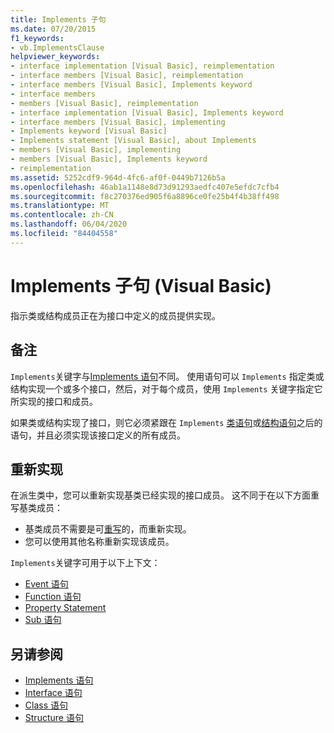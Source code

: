 ```yaml
---
title: Implements 子句
ms.date: 07/20/2015
f1_keywords:
- vb.ImplementsClause
helpviewer_keywords:
- interface implementation [Visual Basic], reimplementation
- interface members [Visual Basic], reimplementation
- interface members [Visual Basic], Implements keyword
- interface members
- members [Visual Basic], reimplementation
- interface implementation [Visual Basic], Implements keyword
- interface members [Visual Basic], implementing
- Implements keyword [Visual Basic]
- Implements statement [Visual Basic], about Implements
- members [Visual Basic], implementing
- members [Visual Basic], Implements keyword
- reimplementation
ms.assetid: 5252cdf9-964d-4fc6-af0f-0449b7126b5a
ms.openlocfilehash: 46ab1a1148e8d73d91293aedfc407e5efdc7cfb4
ms.sourcegitcommit: f8c270376ed905f6a8896ce0fe25b4f4b38ff498
ms.translationtype: MT
ms.contentlocale: zh-CN
ms.lasthandoff: 06/04/2020
ms.locfileid: "84404558"
---
```

# <a name="implements-clause-visual-basic"></a>Implements 子句 (Visual Basic)
指示类或结构成员正在为接口中定义的成员提供实现。  
  
## <a name="remarks"></a>备注  
`Implements`关键字与[Implements 语句](implements-statement.md)不同。 使用语句可以 `Implements` 指定类或结构实现一个或多个接口，然后，对于每个成员，使用 `Implements` 关键字指定它所实现的接口和成员。

如果类或结构实现了接口，则它必须紧跟在 `Implements` [类语句](class-statement.md)或[结构语句](structure-statement.md)之后的语句，并且必须实现该接口定义的所有成员。

## <a name="reimplementation"></a>重新实现  
在派生类中，您可以重新实现基类已经实现的接口成员。 这不同于在以下方面重写基类成员：

- 基类成员不需要是可[重写](../modifiers/overridable.md)的，而重新实现。
- 您可以使用其他名称重新实现该成员。

`Implements`关键字可用于以下上下文：

- [Event 语句](event-statement.md)
- [Function 语句](function-statement.md)
- [Property Statement](property-statement.md)
- [Sub 语句](sub-statement.md)  
  
## <a name="see-also"></a>另请参阅

- [Implements 语句](implements-statement.md)
- [Interface 语句](interface-statement.md)
- [Class 语句](class-statement.md)
- [Structure 语句](structure-statement.md)
